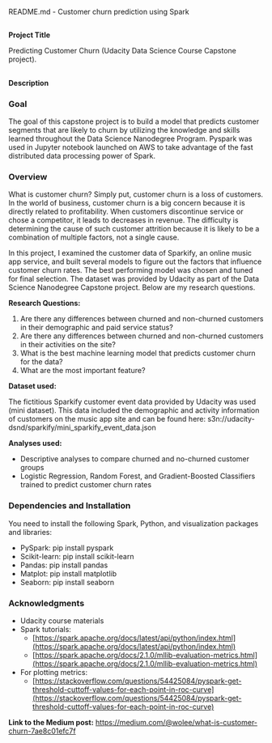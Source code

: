 README.md - Customer churn prediction using Spark 


## 
**Project Title**

Predicting Customer Churn (Udacity Data Science Course Capstone project). 


## 
**Description**


### **Goal**

The goal of this capstone project is to build a model that predicts customer segments that are likely to churn by utilizing the knowledge and skills learned throughout the Data Science Nanodegree Program. Pyspark was used in Jupyter notebook launched on AWS to take advantage of the fast distributed data processing power of Spark.


### **Overview**

What is customer churn? Simply put, customer churn is a loss of customers. In the world of business, customer churn is a big concern because it is directly related to profitability. When customers discontinue service or chose a competitor, it leads to decreases in revenue. The difficulty is determining the cause of such customer attrition because it is likely to be a combination of multiple factors, not a single cause.

In this project, I examined the customer data of Sparkify, an online music app service, and built several models to figure out the factors that influence customer churn rates. The best performing model was chosen and tuned for final selection. The dataset was provided by Udacity as part of the Data Science Nanodegree Capstone project. Below are my research questions.

**Research Questions:**


1. Are there any differences between churned and non-churned customers in their demographic and paid service status?
2. Are there any differences between churned and non-churned customers in their activities on the site?
3. What is the best machine learning model that predicts customer churn for the data?
4. What are the most important feature?

**Dataset used:**

The fictitious Sparkify customer event data provided by Udacity was used (mini dataset). This data included the demographic and activity information of customers on the music app site and can be found here: s3n://udacity-dsnd/sparkify/mini_sparkify_event_data.json

**Analyses used:**

*   Descriptive analyses to compare churned and no-churned customer groups
*   Logistic Regression, Random Forest, and Gradient-Boosted Classifiers trained to predict customer churn rates
 

### **Dependencies and Installation**

You need to install the following Spark, Python, and visualization packages and libraries:



*   PySpark: pip install pyspark
*   Scikit-learn: pip install scikit-learn
*   Pandas: pip install pandas
*   Matplot: pip install matplotlib
*   Seaborn: pip install seaborn


### **Acknowledgments**



*   Udacity course materials
*   Spark tutorials:
    *   [https://spark.apache.org/docs/latest/api/python/index.html](https://spark.apache.org/docs/latest/api/python/index.html)
    *   [https://spark.apache.org/docs/2.1.0/mllib-evaluation-metrics.html](https://spark.apache.org/docs/2.1.0/mllib-evaluation-metrics.html)
*   For plotting metrics:
    *   [https://stackoverflow.com/questions/54425084/pyspark-get-threshold-cuttoff-values-for-each-point-in-roc-curve](https://stackoverflow.com/questions/54425084/pyspark-get-threshold-cuttoff-values-for-each-point-in-roc-curve)

**Link to the Medium post:** https://medium.com/@wolee/what-is-customer-churn-7ae8c01efc7f
